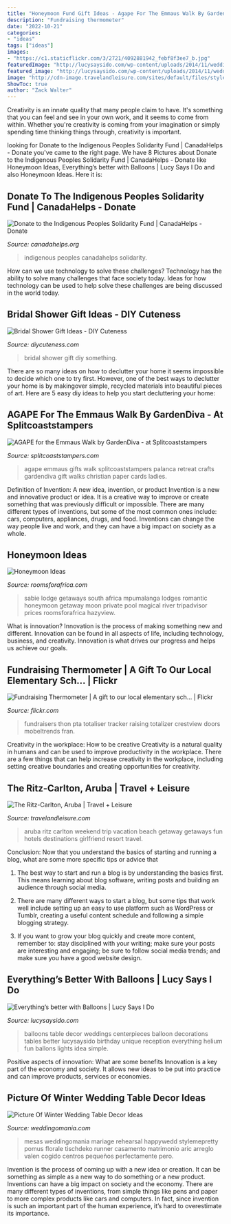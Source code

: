 ```yaml
---
title: "Honeymoon Fund Gift Ideas - Agape For The Emmaus Walk By Gardendiva"
description: "Fundraising thermometer"
date: "2022-10-21"
categories:
- "ideas"
tags: ["ideas"]
images:
- "https://c1.staticflickr.com/3/2721/4092881942_febf8f3ee7_b.jpg"
featuredImage: "http://lucysaysido.com/wp-content/uploads/2014/11/weddings-with-balloons-ideas-table-decor-balloons-lucysaysido.jpg"
featured_image: "http://lucysaysido.com/wp-content/uploads/2014/11/weddings-with-balloons-ideas-table-decor-balloons-lucysaysido.jpg"
image: "http://cdn-image.travelandleisure.com/sites/default/files/styles/1600x1000/public/1497550507/ritz-carlton-Aruba.jpg?itok=VMuy08Oj"
ShowToc: true
author: "Zack Walter"
---
```



Creativity is an innate quality that many people claim to have. It's something that you can feel and see in your own work, and it seems to come from within. Whether you're creativity is coming from your imagination or simply spending time thinking things through, creativity is important.

	

		
looking for Donate to the Indigenous Peoples Solidarity Fund | CanadaHelps - Donate you've came to the right page. We have 8 Pictures about Donate to the Indigenous Peoples Solidarity Fund | CanadaHelps - Donate like Honeymoon Ideas, Everything’s better with Balloons | Lucy Says I Do and also Honeymoon Ideas. Here it is:
		
    
## Donate To The Indigenous Peoples Solidarity Fund | CanadaHelps - Donate

<img loading=lazy src="https://www.canadahelps.org/media/20201016_Cause-Funds_Indigenous-Peoples-Solidarity-Fund_Social-Sharing-Image.jpg" onerror="this.onerror=null;this.src='https://tse1.mm.bing.net/th?id=OIP.pumx-ajBrjuSopctXnbVvgHaD4&amp;pid=15.1';" alt="Donate to the Indigenous Peoples Solidarity Fund | CanadaHelps - Donate">

_Source: canadahelps.org_

>indigenous peoples canadahelps solidarity. 

	

How can we use technology to solve these challenges?
Technology has the ability to solve many challenges that face society today. Ideas for how technology can be used to help solve these challenges are being discussed in the world today.

    
## Bridal Shower Gift Ideas - DIY Cuteness

<img loading=lazy src="https://diycuteness.com/wp-content/uploads/2019/12/bridal-shower-gift-ideas-3.jpg" onerror="this.onerror=null;this.src='https://tse4.mm.bing.net/th?id=OIP.uSJumU6qPYSUtrd4DdGMfwHaLg&amp;pid=15.1';" alt="Bridal Shower Gift Ideas - DIY Cuteness">

_Source: diycuteness.com_

>bridal shower gift diy something. 

	

There are so many ideas on how to declutter your home it seems impossible to decide which one to try first. However, one of the best ways to declutter your home is by makingover simple, recycled materials into beautiful pieces of art. Here are 5 easy diy ideas to help you start decluttering your home: 

    
## AGAPE For The Emmaus Walk By GardenDiva - At Splitcoaststampers

<img loading=lazy src="http://images.splitcoaststampers.com/data/gallery/500/2012/01/28/rsz_img_4185_by_GardenDiva.jpg" onerror="this.onerror=null;this.src='https://tse2.mm.bing.net/th?id=OIP.p5tbSOTavJJCnb3h4CZBYAHaFj&amp;pid=15.1';" alt="AGAPE for the Emmaus Walk by GardenDiva - at Splitcoaststampers">

_Source: splitcoaststampers.com_

>agape emmaus gifts walk splitcoaststampers palanca retreat crafts gardendiva gift walks christian paper cards ladies. 

	

Definition of Invention: A new idea, invention, or product
Invention is a new and innovative product or idea. It is a creative way to improve or create something that was previously difficult or impossible. There are many different types of inventions, but some of the most common ones include: cars, computers, appliances, drugs, and food. Inventions can change the way people live and work, and they can have a big impact on society as a whole.

    
## Honeymoon Ideas

<img loading=lazy src="https://www.roomsforafrica.com/images/timamoonlodge.jpg" onerror="this.onerror=null;this.src='https://tse2.mm.bing.net/th?id=OIP.kCj9kavlowrtlfKckrSJlwHaE9&amp;pid=15.1';" alt="Honeymoon Ideas">

_Source: roomsforafrica.com_

>sabie lodge getaways south africa mpumalanga lodges romantic honeymoon getaway moon private pool magical river tripadvisor prices roomsforafrica hazyview. 

	

What is innovation?
Innovation is the process of making something new and different. Innovation can be found in all aspects of life, including technology, business, and creativity. Innovation is what drives our progress and helps us achieve our goals.

    
## Fundraising Thermometer | A Gift To Our Local Elementary Sch… | Flickr

<img loading=lazy src="https://c1.staticflickr.com/3/2721/4092881942_febf8f3ee7_b.jpg" onerror="this.onerror=null;this.src='https://tse1.mm.bing.net/th?id=OIP.TpkdRM8CWsokX0sc3N9OSQHaLG&amp;pid=15.1';" alt="Fundraising Thermometer | A gift to our local elementary sch… | Flickr">

_Source: flickr.com_

>fundraisers thon pta totaliser tracker raising totalizer crestview doors mobeltrends fran. 

	

Creativity in the workplace: How to be creative
Creativity is a natural quality in humans and can be used to improve productivity in the workplace. There are a few things that can help increase creativity in the workplace, including setting creative boundaries and creating opportunities for creativity.

    
## The Ritz-Carlton, Aruba | Travel + Leisure

<img loading=lazy src="http://cdn-image.travelandleisure.com/sites/default/files/styles/1600x1000/public/1497550507/ritz-carlton-Aruba.jpg?itok=VMuy08Oj" onerror="this.onerror=null;this.src='https://tse2.mm.bing.net/th?id=OIP.wlkaS9pfcpM4-RfPsdQEowHaEo&amp;pid=15.1';" alt="The Ritz-Carlton, Aruba | Travel + Leisure">

_Source: travelandleisure.com_

>aruba ritz carlton weekend trip vacation beach getaway getaways fun hotels destinations girlfriend resort travel. 

	

Conclusion: Now that you understand the basics of starting and running a blog, what are some more specific tips or advice that
1. The best way to start and run a blog is by understanding the basics first. This means learning about blog software, writing posts and building an audience through social media.
2. There are many different ways to start a blog, but some tips that work well include setting up an easy to use platform such as WordPress or Tumblr, creating a useful content schedule and following a simple blogging strategy.

3. If you want to grow your blog quickly and create more content, remember to: stay disciplined with your writing; make sure your posts are interesting and engaging; be sure to follow social media trends; and make sure you have a good website design.

    
## Everything’s Better With Balloons | Lucy Says I Do

<img loading=lazy src="http://lucysaysido.com/wp-content/uploads/2014/11/weddings-with-balloons-ideas-table-decor-balloons-lucysaysido.jpg" onerror="this.onerror=null;this.src='https://tse4.mm.bing.net/th?id=OIP.8AK3p7c8q2KX-DyhpFvnDgHaLH&amp;pid=15.1';" alt="Everything’s better with Balloons | Lucy Says I Do">

_Source: lucysaysido.com_

>balloons table decor weddings centerpieces balloon decorations tables better lucysaysido birthday unique reception everything helium fun ballons lights idea simple. 

	

Positive aspects of innovation: What are some benefits
Innovation is a key part of the economy and society. It allows new ideas to be put into practice and can improve products, services or economies.

    
## Picture Of Winter Wedding Table Decor Ideas

<img loading=lazy src="https://i.weddingomania.com/winter-wedding-table-decor-ideas-14.jpg" onerror="this.onerror=null;this.src='https://tse3.mm.bing.net/th?id=OIP.f34DksXpGzBJMdKC5YCyYAHaLH&amp;pid=15.1';" alt="Picture Of Winter Wedding Table Decor Ideas">

_Source: weddingomania.com_

>mesas weddingomania mariage rehearsal happywedd stylemepretty pomus florale tischdeko runner casamento matrimonio aric arreglo valen cogido centros pequeños perfectamente pero. 

	

Invention is the process of coming up with a new idea or creation. It can be something as simple as a new way to do something or a new product. Inventions can have a big impact on society and the economy. There are many different types of inventions, from simple things like pens and paper to more complex products like cars and computers. In fact, since invention is such an important part of the human experience, it’s hard to overestimate its importance.

